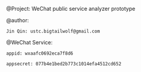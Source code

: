 @Project: WeChat public service analyzer prototype

@author:

    Jin Qin: ustc.bigtailwolf@gmail.com

@WeChat Service:

    appid: wxaafc0692eca7f8d6

    appsecret: 077b4e1bed2b773c1014efa4512cd652


